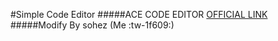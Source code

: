 #Simple Code Editor
#####ACE CODE EDITOR [OFFICIAL LINK](https://github.com/ajaxorg/ace "OFFICIAL LINK")
#####Modify By sohez (Me :tw-1f609:)

